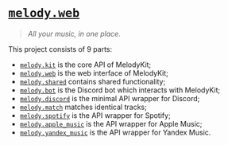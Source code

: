 # [`melody.web`][Link]

> *All your music, in one place.*

This project consists of 9 parts:

- [`melody.kit`][melody.kit] is the core API of MelodyKit;
- [`melody.web`][melody.web] is the web interface of MelodyKit;
- [`melody.shared`][melody.shared] contains shared functionality;
- [`melody.bot`][melody.bot] is the Discord bot which interacts with MelodyKit;
- [`melody.discord`][melody.discord] is the minimal API wrapper for Discord;
- [`melody.match`][melody.match] matches identical tracks;
- [`melody.spotify`][melody.spotify] is the API wrapper for Spotify;
- [`melody.apple_music`][melody.apple_music] is the API wrapper for Apple Music;
- [`melody.yandex_music`][melody.yandex_music] is the API wrapper for Yandex Music.

[Link]: https://melodykit.app/

[melody.kit]: https://github.com/MelodyKit/melody.web/tree/main/melody/kit
[melody.web]: https://github.com/MelodyKit/melody.web/tree/main/melody/web
[melody.shared]: https://github.com/MelodyKit/melody.web/tree/main/melody/shared
[melody.bot]: https://github.com/MelodyKit/melody.web/tree/main/melody/bot
[melody.discord]: https://github.com/MelodyKit/melody.web/tree/main/melody/discord
[melody.match]: https://github.com/MelodyKit/melody.web/tree/main/melody/match
[melody.spotify]: https://github.com/MelodyKit/melody.web/tree/main/melody/spotify
[melody.apple_music]: https://github.com/MelodyKit/melody.web/tree/main/melody/apple_music
[melody.yandex_music]: https://github.com/MelodyKit/melody.web/tree/main/melody/yandex_music
